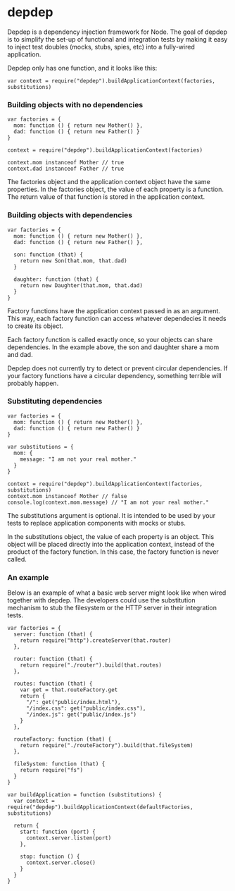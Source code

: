 depdep
======

Depdep is a dependency injection framework for Node. The goal of depdep is to simplify the set-up of functional and integration tests by making it easy to inject test doubles (mocks, stubs, spies, etc) into a fully-wired application.

Depdep only has one function, and it looks like this:

    var context = require("depdep").buildApplicationContext(factories, substitutions)

### Building objects with no dependencies

    var factories = {
      mom: function () { return new Mother() },
      dad: function () { return new Father() }
    }
    
    context = require("depdep").buildApplicationContext(factories)
    
    context.mom instanceof Mother // true
    context.dad instanceof Father // true
    

The factories object and the application context object have the same properties. In the factories object, the value of each property is a function. The return value of that function is stored in the application context.

### Building objects with dependencies

    var factories = {
      mom: function () { return new Mother() },
      dad: function () { return new Father() },
    
      son: function (that) {
        return new Son(that.mom, that.dad)
      }
    
      daughter: function (that) {
        return new Daughter(that.mom, that.dad)
      }
    }


Factory functions have the application context passed in as an argument. This way, each factory function can access whatever dependecies it needs to create its object.

Each factory function is called exactly once, so your objects can share dependencies. In the example above, the son and daughter share a mom and dad.

Depdep does not currently try to detect or prevent circular dependencies. If your factory functions have a circular dependency, something terrible will probably happen.

### Substituting dependencies

    var factories = {
      mom: function () { return new Mother() },
      dad: function () { return new Father() }
    }
    
    var substitutions = {
      mom: {
        message: "I am not your real mother."
      }
    }
    
    context = require("depdep").buildApplicationContext(factories, substitutions)
    context.mom instanceof Mother // false
    console.log(context.mom.message) // "I am not your real mother."

The substitutions argument is optional. It is intended to be used by your tests to replace application components with mocks or stubs.

In the substitutions object, the value of each property is an object. This object will be placed directly into the application context, instead of the product of the factory function. In this case, the factory function is never called.

### An example

Below is an example of what a basic web server might look like when wired together with depdep. The developers could use the substitution mechanism to stub the filesystem or the HTTP server in their integration tests.

    var factories = {
      server: function (that) {
        return require("http").createServer(that.router)
      },

      router: function (that) {
        return require("./router").build(that.routes)
      },

      routes: function (that) {
        var get = that.routeFactory.get
        return {
          "/": get("public/index.html"),
          "/index.css": get("public/index.css"),
          "/index.js": get("public/index.js")
        }
      },

      routeFactory: function (that) {
        return require("./routeFactory").build(that.fileSystem)
      },

      fileSystem: function (that) {
        return require("fs")
      }
    }

    var buildApplication = function (substitutions) {
      var context = require("depdep").buildApplicationContext(defaultFactories, substitutions)

      return {
        start: function (port) {
          context.server.listen(port)
        },
        
        stop: function () {
          context.server.close()
        }
      }
    }
